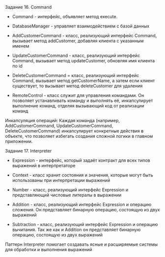 Задание 16. Command

* Command - интерфейс, объявляет метод execute.

* DatabaseManager - управляет взаимодействием с базой данных

* AddCustomerCommand - класс, реализующий интерфейс Command, вызывает метод addCustomer, добавляя клиента с указанным именем

* UpdateCustomerCommand - класс, реализующий интерфейс Command, вызывает метод updateCustomer, обновляя имя клиента по id

* DeleteCustomerCommand = класс, реализующий интерфейс Command, вызывает метод getCustomerName, а затем если клиент существует, то вызывает метод deleteCustomer для удаления

* RemoteControl - класс служит для управления командами. Он позволяет устанавливать команду и выполнять её, инкапсулирует выполнение команд, отделяя вызывающий код от реализации команд

Инкапсуляция операций: Каждая команда (например, AddCustomerCommand, UpdateCustomerCommand, DeleteCustomerCommand) инкапсулирует конкретные действия в объекте, что позволяет избегать создания сложной логики в главном приложении.

Задание 17. Interpreter

* Expression - интерфейс, который задаёт контракт для всех типов выражений в интерпретаторе

* Context - класс хранит состояния и значения, которые могут быть использованы при интерпретации выражений

* Number - класс, реализующий интерфейс Expression и представляющий числовые литералы в выражении

* Addition - класс, реализующий интерфейс Expression и операцию сложения. Он представляет бинарную операцию, состоящую из двух выражений

* Subtraction - класс, реализующий интерфейс Expression и операцию вычитания. Так же как и Addition он представляет бинарную операцию, состоящую из двух выражений

Паттерн Interpreter помогает создавать ясные и расширяемые системы для обработки и выполнения выражений